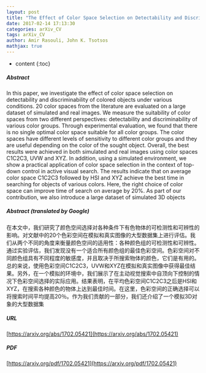 ```yaml
---
layout: post
title: "The Effect of Color Space Selection on Detectability and Discriminability of Colored Objects"
date: 2017-02-14 17:13:30
categories: arXiv_CV
tags: arXiv_CV
author: Amir Rasouli, John K. Tsotsos
mathjax: true
---
```


* content
{:toc}

##### Abstract
In this paper, we investigate the effect of color space selection on detectability and discriminability of colored objects under various conditions. 20 color spaces from the literature are evaluated on a large dataset of simulated and real images. We measure the suitability of color spaces from two different perspectives: detectability and discriminability of various color groups. Through experimental evaluation, we found that there is no single optimal color space suitable for all color groups. The color spaces have different levels of sensitivity to different color groups and they are useful depending on the color of the sought object. Overall, the best results were achieved in both simulated and real images using color spaces C1C2C3, UVW and XYZ. In addition, using a simulated environment, we show a practical application of color space selection in the context of top-down control in active visual search. The results indicate that on average color space C1C2C3 followed by HSI and XYZ achieve the best time in searching for objects of various colors. Here, the right choice of color space can improve time of search on average by 20%. As part of our contribution, we also introduce a large dataset of simulated 3D objects

##### Abstract (translated by Google)
在本文中，我们研究了颜色空间选择对各种条件下有色物体的可检测性和可辨性的影响。对文献中的20个色彩空间在模拟和真实图像的大型数据集上进行评估。我们从两个不同的角度来衡量颜色空间的适用性：各种颜色组的可检测性和可辨性。通过实验评估，我们发现没有一个适合所有颜色组的最佳色彩空间。色彩空间对不同颜色组具有不同程度的敏感度，并且取决于所搜索物体的颜色，它们是有用的。总的来说，使用色彩空间C1C2C3，UVW和XYZ在模拟和真实图像中获得最佳结果。另外，在一个模拟的环境中，我们展示了在主动视觉搜索中自顶向下控制的情况下色彩空间选择的实际应用。结果表明，在平均色彩空间C1C2C3之后是HSI和XYZ，在搜索各种颜色的物体上达到最佳时间。在这里，色彩空间的正确选择可以将搜索时间平均提高20％。作为我们贡献的一部分，我们还介绍了一个模拟3D对象的大型数据集

##### URL
[https://arxiv.org/abs/1702.05421](https://arxiv.org/abs/1702.05421)

##### PDF
[https://arxiv.org/pdf/1702.05421](https://arxiv.org/pdf/1702.05421)


